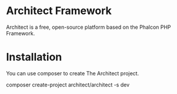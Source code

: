 # Architect Framework

Architect is a free, open-source platform based on the Phalcon PHP Framework.

# Installation

You can use composer to create The Architect project. 

composer create-project architect/architect -s dev
